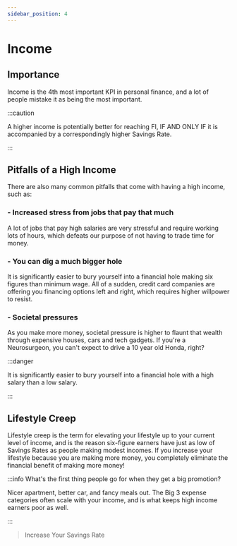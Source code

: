 ```yaml
---
sidebar_position: 4
---
```


# Income

## Importance

Income is the 4th most important KPI in personal finance, and a lot of people mistake it as being the most important.

:::caution 

A higher income is potentially better for reaching FI, IF AND ONLY IF it is accompanied by a correspondingly higher Savings Rate.

:::

## Pitfalls of a High Income

There are also many common pitfalls that come with having a high income, such as:

### - Increased stress from jobs that pay that much

A lot of jobs that pay high salaries are very stressful and require working lots of hours, which defeats our purpose of not having to trade time for money.

### - You can dig a much bigger hole

It is significantly easier to bury yourself into a financial hole making six figures than minimum wage. All of a sudden, credit card companies are offering you financing options left and right, which requires higher willpower to resist.

### - Societal pressures

As you make more money, societal pressure is higher to flaunt that wealth through expensive houses, cars and tech gadgets. If you're a Neurosurgeon, you can't expect to drive a 10 year old Honda, right?

:::danger

It is significantly easier to bury yourself into a financial hole with a high salary than a low salary.

:::

## Lifestyle Creep

Lifestyle creep is the term for elevating your lifestyle up to your current level of income, and is the reason six-figure earners have just as low of Savings Rates as people making modest incomes. If you increase your lifestyle because you are making more money, you completely eliminate the financial benefit of making more money!

:::info What's the first thing people go for when they get a big promotion?

Nicer apartment, better car, and fancy meals out. The Big 3 expense categories often scale with your income, and is what keeps high income earners poor as well.

:::

>Increase Your Savings Rate